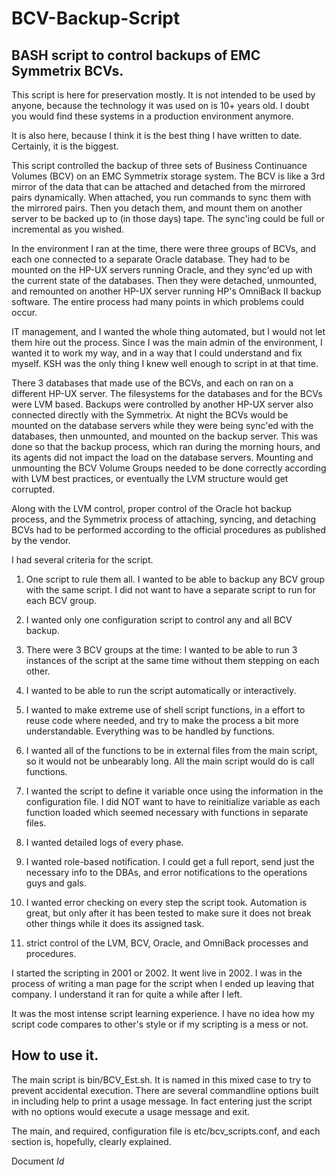 # BCV-Backup-Script
## BASH script to control backups of EMC Symmetrix BCVs.

This script is here for preservation mostly.  It is not intended to be used by anyone, because the technology it was used on is 10+ years old.  I doubt you would find these systems in a production environment anymore.

It is also here, because I think it is the best thing I have written to date.  Certainly, it is the biggest.

This script controlled the backup of three sets of Business Continuance Volumes (BCV) on an EMC Symmetrix storage system.  The BCV is like a 3rd mirror of the data that can be attached and detached from the mirrored pairs dynamically.  When attached, you run commands to sync them with the mirrored pairs.  Then you detach them, and mount them on another server to be backed up to (in those days) tape.  The sync'ing could be full or incremental as you wished.

In the environment I ran at the time, there were three groups of BCVs, and each one connected to a separate Oracle database.  They had to be mounted on the HP-UX servers running Oracle, and they sync'ed up with the current state of the databases.  Then they were detached, unmounted, and remounted on another HP-UX server running HP's OmniBack II backup software.  The entire process had many points in which problems could occur.

IT management, and I wanted the whole thing automated, but I would not let them hire out the process.  Since I was the main admin of the environment, I wanted it to work my way, and in a way that I could understand and fix myself.  KSH was the only thing I knew well enough to script in at that time.

There 3 databases that made use of the BCVs, and each on ran on a different HP-UX server.  The filesystems for the databases and for the BCVs were LVM based.  Backups were controlled by another HP-UX server also connected directly with the Symmetrix.  At night the BCVs would be mounted on the database servers while they were being sync'ed with the databases, then unmounted, and mounted on the backup server. This was done so that the backup process, which ran during the morning hours, and its agents did not impact the load on the database servers.  Mounting and unmounting the BCV Volume Groups needed to be done correctly according with LVM best practices, or eventually the LVM structure would get corrupted.

Along with the LVM control, proper control of the Oracle hot backup process, and the Symmetrix process of attaching, syncing, and detaching BCVs had to be performed according to the official procedures as published by the vendor.

I had several criteria for the script.

1. One script to rule them all. I wanted to be able to backup any BCV group with the same script.  I did not want to have a separate script to run for each BCV group.

2. I wanted only one configuration script to control any and all BCV backup.

3. There were 3 BCV groups at the time: I wanted to be able to run 3 instances of the script at the same time without them stepping on each other.

4. I wanted to be able to run the script automatically or interactively.

5. I wanted to make extreme use of shell script functions, in a effort to reuse code where needed, and try to make the process a bit more understandable.  Everything was to be handled by functions.

6. I wanted all of the functions to be in external files from the main script, so it would not be unbearably long.  All the main script would do is call functions.

7. I wanted the script to define it variable once using the information in the configuration file. I did NOT want to have to reinitialize variable as each function loaded which seemed necessary with functions in separate files.

8. I wanted detailed logs of every phase.

9. I wanted role-based notification.  I could get a full report, send just the necessary info to the DBAs, and error notifications to the operations guys and gals.

10. I wanted error checking on every step the script took.  Automation is great, but only after it has been tested to make sure it does not break other things while it does its assigned task.

11. strict control of the LVM, BCV, Oracle, and OmniBack processes and procedures.

I started the scripting in 2001 or 2002.  It went live in 2002.  I was in the process of writing a man page for the script when I ended up leaving that company.  I understand it ran for quite a while after I left.

It was the most intense script learning experience.  I have no idea how my script code compares to other's style or if my scripting is a mess or not.

## How to use it.

The main script is bin/BCV_Est.sh.  It is named in this mixed case to try to prevent accidental execution.  There are several commandline options built in including help to print a usage message.  In fact entering just the script with no options would execute a usage message and exit.

The main, and required, configuration file is etc/bcv_scripts.conf, and each section is, hopefully, clearly explained.

Document $Id$
